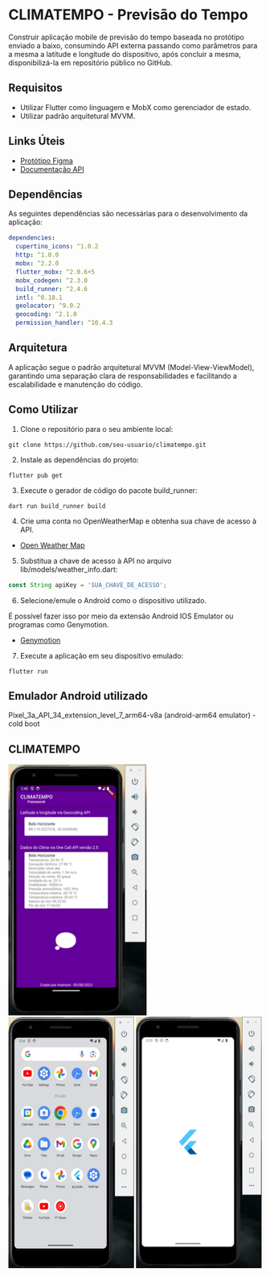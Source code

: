 # CLIMATEMPO - Previsão do Tempo

Construir aplicação mobile de previsão do tempo baseada no protótipo enviado a baixo, consumindo API externa passando como parâmetros para a mesma a latitude e longitude do dispositivo, após concluir a mesma, disponibilizá-la em repositório público no GitHub.

## Requisitos

- Utilizar Flutter como linguagem e MobX como gerenciador de estado.
- Utilizar padrão arquitetural MVVM.

## Links Úteis

- [Protótipo Figma](https://www.figma.com/file/rvAXxtddcGfYdKVOELt3Pt/Climatempo?type=design&node-id=1%3A5&mode=design&t=5MmdjpQX9BR2g1fT-1)
- [Documentação API](https://openweathermap.org/api/one-call-3)

## Dependências

As seguintes dependências são necessárias para o desenvolvimento da aplicação:

```yaml
dependencies:
  cupertino_icons: ^1.0.2
  http: ^1.0.0
  mobx: ^2.2.0
  flutter_mobx: ^2.0.6+5
  mobx_codegen: ^2.3.0
  build_runner: ^2.4.6
  intl: ^0.18.1
  geolocator: ^9.0.2
  geocoding: ^2.1.0
  permission_handler: ^10.4.3
```

## Arquitetura

A aplicação segue o padrão arquitetural MVVM (Model-View-ViewModel), garantindo uma separação clara de responsabilidades e facilitando a escalabilidade e manutenção do código.

## Como Utilizar

1. Clone o repositório para o seu ambiente local:

```console
git clone https://github.com/seu-usuario/climatempo.git
```

2. Instale as dependências do projeto:

```console
flutter pub get
```

3. Execute o gerador de código do pacote build_runner:

```console
dart run build_runner build
```

4. Crie uma conta no OpenWeatherMap e obtenha sua chave de acesso à API.

- [Open Weather Map](https://openweathermap.org/)

5. Substitua a chave de acesso à API no arquivo lib/models/weather_info.dart:

```js
const String apiKey = 'SUA_CHAVE_DE_ACESSO';
```

6. Selecione/emule o Android como o dispositivo utilizado.

É possível fazer isso por meio da extensão Android IOS Emulator ou programas como Genymotion.

- [Genymotion](https://www.genymotion.com/)

7. Execute a aplicação em seu dispositivo emulado:

```console
flutter run
```

## Emulador Android utilizado

Pixel_3a_API_34_extension_level_7_arm64-v8a (android-arm64 emulator) - cold boot

## CLIMATEMPO
<div>
<img alt="app" width="275px" height="500px" src="https://github.com/joaopauloaramuni/flutter/blob/main/prj_openweather_flutter/img/a.png"/>
<img alt="app" width="250px" height="500px" src="https://github.com/joaopauloaramuni/flutter/blob/main/prj_openweather_flutter/img/b.png"/>
<img alt="app" width="250px" height="500px" src="https://github.com/joaopauloaramuni/flutter/blob/main/prj_openweather_flutter/img/c.png"/>
</div>
